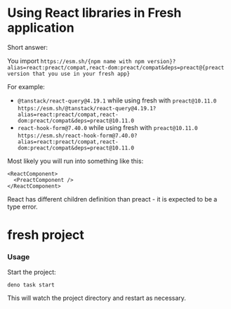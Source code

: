 # Using React libraries in Fresh application

Short answer:

You import
`https://esm.sh/{npm name with npm version}?alias=react:preact/compat,react-dom:preact/compat&deps=preact@{preact version that you use in your fresh app}`

For example:
* `@tanstack/react-query@4.19.1` while using fresh with `preact@10.11.0`
`https://esm.sh/@tanstack/react-query@4.19.1?alias=react:preact/compat,react-dom:preact/compat&deps=preact@10.11.0`
* `react-hook-form@7.40.0` while using fresh with `preact@10.11.0`
`https://esm.sh/react-hook-form@7.40.0?alias=react:preact/compat,react-dom:preact/compat&deps=preact@10.11.0`

Most likely you will run into something like this:
```
<ReactComponent>
  <PreactComponent />
</ReactComponent>
```

React has different children definition than preact - it is expected to be a type error.



# fresh project

### Usage

Start the project:

```
deno task start
```

This will watch the project directory and restart as necessary.
